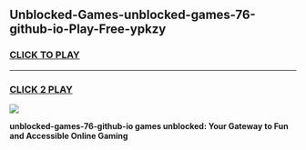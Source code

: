 
## Unblocked-Games-unblocked-games-76-github-io-Play-Free-ypkzy
<h3>
<a href="https://premium76.site?title=unblocked-games-76-github-io&ref=18A1">CLICK TO PLAY</a></h3>
<hr>

<h3>
<a href="https://premium76.site?title=unblocked-games-76-github-io&ref=18A1">CLICK 2 PLAY</a>
  
</h3>

<a href="https://premium76.site?title=unblocked-games-76-github-io&ref=18A1"><img src="https://clearcache.store/games.png"></a>


**unblocked-games-76-github-io games unblocked: Your Gateway to Fun and Accessible Online Gaming**
